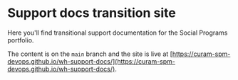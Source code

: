 # Support docs transition site
Here you'll find transitional support documentation for the Social Programs portfolio.

The content is on the `main` branch and the site is live at [https://curam-spm-devops.github.io/wh-support-docs/](https://curam-spm-devops.github.io/wh-support-docs/).



